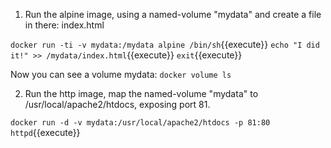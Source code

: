 1. Run the alpine image, using a named-volume "mydata" and create a file in there: index.html

`docker run -ti -v mydata:/mydata alpine /bin/sh`{{execute}}
`echo "I did it!" >> /mydata/index.html`{{execute}}
`exit`{{execute}}

Now you can see a volume mydata:
`docker volume ls`

2. Run the http image, map the named-volume "mydata" to /usr/local/apache2/htdocs, exposing port 81.

`docker run -d -v mydata:/usr/local/apache2/htdocs -p 81:80 httpd`{{execute}}
